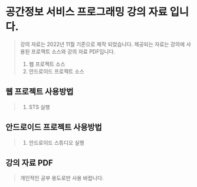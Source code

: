 # 공간정보 서비스 프로그래밍 강의 자료 입니다.
> 강의 자료는 2022년 11월 기준으로 제작 되었습니다.
> 제공되는 자료는 강의에 사용된 프로젝트 소스와 강의 자료 PDF입니다.
>    1. 웹 프로젝트 소스
>    2. 안드로이드 프로젝트 소스

## 웹 프로젝트 사용방법
> 1. STS 실행


## 안드로이드 프로젝트 사용방법
> 1. 안드로이드 스튜디오 실행


## 강의 자료 PDF 
> 개인적인 공부 용도로만 사용 바랍니다.